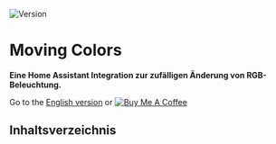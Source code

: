 ![Version](https://img.shields.io/github/v/release/starwarsfan/moving-colors?style=for-the-badge)

# Moving Colors

**Eine Home Assistant Integration zur zufälligen Änderung von RGB-Beleuchtung.**

Go to the [English version](/README.md) or <a href="https://coff.ee/starwarsfan" target="_blank"><img src="https://www.buymeacoffee.com/assets/img/custom_images/white_img.png" alt="Buy Me A Coffee" style="height: auto !important;width: auto !important;" ></a>

## Inhaltsverzeichnis
